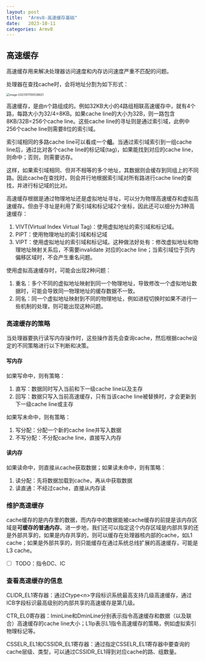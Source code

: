 ```yaml
---
layout: post
title:  "Armv8-高速缓存基础"
date:   2023-10-11 
categories: Armv8
---
```

## 高速缓存

高速缓存用来解决处理器访问速度和内存访问速度严重不匹配的问题。

处理器在查找cache时，会将地址分割为如下形式：

<img src="https://mdpics4lgw.oss-cn-beijing.aliyuncs.com/aliyun/202310111005147.png" alt="image-20231011100536821" style="zoom:50%;" />

高速缓存，是由n个路组成的。例如32KB大小的4路组相联高速缓存中，就有4个路，每路大小为32/4=8KB。如果cache line的大小为32B，则一路包含8KB/32B=256个cache line。这些cache line的寻址则是通过索引域，此例中256个cache line则需要8位的索引域。

索引域相同的多路cache line可以看成一个**组**。当通过索引域索引到一组cache line后，通过比对各个cache line的标记域(tag)，如果能找到对应的cache line，则命中；否则，则需要访存。

这样，如果索引域相同、但并不相等的多个地址，其数据则会缓存到同组上的不同路。因此cache在查找时，则会并行地根据索引域对所有路进行cache line的查找，并进行标记域的比对。

高速缓存根据是通过物理地址还是虚拟地址寻址，可以分为物理高速缓存和虚拟高速缓存。但由于寻址是利用了索引域和标记域2个坐标，因此还可以细分为3种高速缓存：

1. VIVT(Virtual Index Virtual Tag)：使用虚拟地址的索引域和标记域。
2. PIPT：使用物理地址的索引域和标记域
3. VIPT：使用虚拟地址的索引域和标记域。这种做法好处有：修改虚拟地址和物理地址映射关系后，不需要invalidate 对应的cache line；当索引域位于页内偏移区域时，不会产生重名问题。

使用虚拟高速缓存时，可能会出现2种问题：

1. 重名：多个不同的虚拟地址映射到同一个物理地址，导致修改一个虚拟地址数据时，可能会导致同一物理地址的缓存数据不一致。
2. 同名：同一个虚拟地址映射到不同的物理地址，例如进程切换时如果不进行一些机制的处理，则可能出现这种问题。

### 高速缓存的策略

当处理器要执行读写内存操作时，这些操作首先会查询cache，然后根据cache设定的不同策略进行以下判断和决策。

#### 写内存

如果写命中，则有策略：

1. 直写：数据同时写入当前和下一级cache line以及主存
2. 回写：数据只写入当前高速缓存，只有当该cache line被替换时，才会更新到下一级cache line或主存

如果写未命中，则有策略：

1. 写分配：分配一个新的cache line并写入数据
2. 不写分配：不分配cache line，直接写入内存

#### 读内存

如果读命中，则直接从cache获取数据；如果读未命中，则有策略：

1. 读分配：先将数据加载到cache，再从中获取数据
2. 读直通：不经过cache，直接从内存读

### 维护高速缓存

cache缓存的是内存里的数据，而内存中的数据能被cache缓存的前提是该内存区域是**可缓存的普通内存**。进一步地，我们还可以指定这个内存区域是内部共享的还是外部共享的，如果是内存共享的，则可以缓存在处理器核内部的cache，如L1 cache；如果是外部共享的，则只能缓存在通过系统总线扩展的高速缓存，可能是L3 cache。

- [ ] TODO：指令DC、IC

### 查看高速缓存的信息

CLIDR_EL1寄存器：通过Ctype<n\>字段标识系统最高支持几级高速缓存，通过ICB字段标识最高级别的内部共享的高速缓存是第几级。

CTR_EL0寄存器：IminLine和DminLine分别表示指令高速缓存和数据（以及联合）高速缓存的cache line大小；L1Ip表示L1指令高速缓存的策略，例如虚拟索引物理标记等。

CSSELR_EL1和CSSIDR_EL1寄存器：通过指定CSSELR_EL1寄存器中要查询的cache层级、类型，可以通过CSSIDR_EL1得到对应cache的路、组数量。
